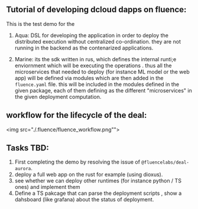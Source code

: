 ## Tutorial of developing dcloud dapps on fluence:


This is the test demo for the 


1. Aqua: DSL for developing the application in order to  deploy the distributed execution without centralized co-ordination.  they are not running in the backend as the contenarized applications. 


2. Marine: its the sdk written in rus, which defines the internal runti;e enviornment which will be executing the operations . thus all the microservices that needed to deploy (for instance ML model or the web app) will be defined  via modules which are then added in the `fluence.yaml` file. this will be included in the modules defined in the given package, each of them defining as the different "microservices" in the given deployment computation. 



## workflow for the lifecycle of the deal: 

<img src="./.fluence/fluence_workflow.png""></img>




## Tasks TBD: 

1. First completing the demo by resolving the issue of `@fluencelabs/deal-aurora`. 
2. deploy a full web app on the rust for example (using dioxus).
3. see whether we can deploy other runtimes (for instance python / TS ones) and implement them
4. Define a TS pakcage that can parse the deployment scripts , show a dahsboard (like grafana) about the status of deployment.

